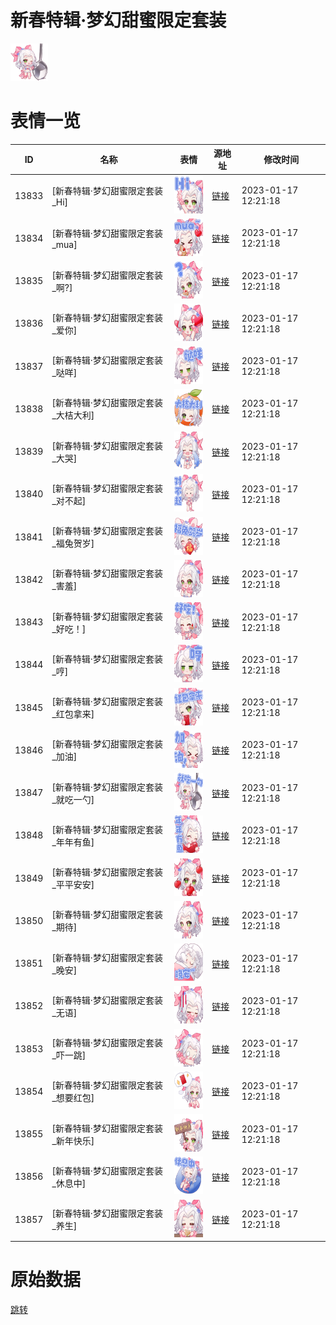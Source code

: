 # 新春特辑·梦幻甜蜜限定套装

<img src="./cover.png" height="60" alt="cover" />

# 表情一览

|ID|名称|表情|源地址|修改时间|
|----|----|----|----|----|
|13833|[新春特辑·梦幻甜蜜限定套装_Hi]|<img src="./pic/013833_%5B新春特辑·梦幻甜蜜限定套装_Hi%5D.png" height="60" alt="Hi"/>|[链接](https://i0.hdslb.com/bfs/emote/5003ea825fb00b2d9cd113ca0b06807bf48f3093.png)|2023-01-17 12:21:18|
|13834|[新春特辑·梦幻甜蜜限定套装_mua]|<img src="./pic/013834_%5B新春特辑·梦幻甜蜜限定套装_mua%5D.png" height="60" alt="mua"/>|[链接](https://i0.hdslb.com/bfs/emote/cdeb63d537cdea9cf601c13233368f35029e667d.png)|2023-01-17 12:21:18|
|13835|[新春特辑·梦幻甜蜜限定套装_啊?]|<img src="./pic/013835_%5B新春特辑·梦幻甜蜜限定套装_啊_%5D.png" height="60" alt="啊?"/>|[链接](https://i0.hdslb.com/bfs/emote/9b68edb7bfb4d51068aedddd77b0be232da20c0c.png)|2023-01-17 12:21:18|
|13836|[新春特辑·梦幻甜蜜限定套装_爱你]|<img src="./pic/013836_%5B新春特辑·梦幻甜蜜限定套装_爱你%5D.png" height="60" alt="爱你"/>|[链接](https://i0.hdslb.com/bfs/emote/8ab2fd1f1ab8e7c01a6c0c84990f719dc9a47f76.png)|2023-01-17 12:21:18|
|13837|[新春特辑·梦幻甜蜜限定套装_哒咩]|<img src="./pic/013837_%5B新春特辑·梦幻甜蜜限定套装_哒咩%5D.png" height="60" alt="哒咩"/>|[链接](https://i0.hdslb.com/bfs/emote/350cbf25d991a8c70cff0e61500a23ef563f0e6b.png)|2023-01-17 12:21:18|
|13838|[新春特辑·梦幻甜蜜限定套装_大桔大利]|<img src="./pic/013838_%5B新春特辑·梦幻甜蜜限定套装_大桔大利%5D.png" height="60" alt="大桔大利"/>|[链接](https://i0.hdslb.com/bfs/emote/d3b77ba86e7d0897ae1b07b2dd104059f0e0c3db.png)|2023-01-17 12:21:18|
|13839|[新春特辑·梦幻甜蜜限定套装_大哭]|<img src="./pic/013839_%5B新春特辑·梦幻甜蜜限定套装_大哭%5D.png" height="60" alt="大哭"/>|[链接](https://i0.hdslb.com/bfs/emote/d3c323e4e5a67f7eb19172b378da061a134e983e.png)|2023-01-17 12:21:18|
|13840|[新春特辑·梦幻甜蜜限定套装_对不起]|<img src="./pic/013840_%5B新春特辑·梦幻甜蜜限定套装_对不起%5D.png" height="60" alt="对不起"/>|[链接](https://i0.hdslb.com/bfs/emote/74dcb96aff8fcdb988223a59b30118e4626e5e06.png)|2023-01-17 12:21:18|
|13841|[新春特辑·梦幻甜蜜限定套装_福兔贺岁]|<img src="./pic/013841_%5B新春特辑·梦幻甜蜜限定套装_福兔贺岁%5D.png" height="60" alt="福兔贺岁"/>|[链接](https://i0.hdslb.com/bfs/emote/959297247feec6063eaf002f448728618defcda7.png)|2023-01-17 12:21:18|
|13842|[新春特辑·梦幻甜蜜限定套装_害羞]|<img src="./pic/013842_%5B新春特辑·梦幻甜蜜限定套装_害羞%5D.png" height="60" alt="害羞"/>|[链接](https://i0.hdslb.com/bfs/emote/900b951509000796ed948a97bfa9f137090ae5dd.png)|2023-01-17 12:21:18|
|13843|[新春特辑·梦幻甜蜜限定套装_好吃！]|<img src="./pic/013843_%5B新春特辑·梦幻甜蜜限定套装_好吃！%5D.png" height="60" alt="好吃！"/>|[链接](https://i0.hdslb.com/bfs/emote/e136402d30126e12e393c63071434ff247c479df.png)|2023-01-17 12:21:18|
|13844|[新春特辑·梦幻甜蜜限定套装_哼]|<img src="./pic/013844_%5B新春特辑·梦幻甜蜜限定套装_哼%5D.png" height="60" alt="哼"/>|[链接](https://i0.hdslb.com/bfs/emote/80fdecb997cff95e91e639b2d601826b198ac912.png)|2023-01-17 12:21:18|
|13845|[新春特辑·梦幻甜蜜限定套装_红包拿来]|<img src="./pic/013845_%5B新春特辑·梦幻甜蜜限定套装_红包拿来%5D.png" height="60" alt="红包拿来"/>|[链接](https://i0.hdslb.com/bfs/emote/cf90e8512ca32f641ca7d751be57fc92ee5bdb60.png)|2023-01-17 12:21:18|
|13846|[新春特辑·梦幻甜蜜限定套装_加油]|<img src="./pic/013846_%5B新春特辑·梦幻甜蜜限定套装_加油%5D.png" height="60" alt="加油"/>|[链接](https://i0.hdslb.com/bfs/emote/84700e809cd3c0239aec6995bfceedb141ad09c8.png)|2023-01-17 12:21:18|
|13847|[新春特辑·梦幻甜蜜限定套装_就吃一勺]|<img src="./pic/013847_%5B新春特辑·梦幻甜蜜限定套装_就吃一勺%5D.png" height="60" alt="就吃一勺"/>|[链接](https://i0.hdslb.com/bfs/emote/8bc071a00b3a5cdcd56e82d34c84324966fb942d.png)|2023-01-17 12:21:18|
|13848|[新春特辑·梦幻甜蜜限定套装_年年有鱼]|<img src="./pic/013848_%5B新春特辑·梦幻甜蜜限定套装_年年有鱼%5D.png" height="60" alt="年年有鱼"/>|[链接](https://i0.hdslb.com/bfs/emote/7f69c09cfc45dc7d44a0ae1f8d3919125d4470a7.png)|2023-01-17 12:21:18|
|13849|[新春特辑·梦幻甜蜜限定套装_平平安安]|<img src="./pic/013849_%5B新春特辑·梦幻甜蜜限定套装_平平安安%5D.png" height="60" alt="平平安安"/>|[链接](https://i0.hdslb.com/bfs/emote/4184165fbf351aaf2ff026ae8c1ef33186cd562a.png)|2023-01-17 12:21:18|
|13850|[新春特辑·梦幻甜蜜限定套装_期待]|<img src="./pic/013850_%5B新春特辑·梦幻甜蜜限定套装_期待%5D.png" height="60" alt="期待"/>|[链接](https://i0.hdslb.com/bfs/emote/5c6d4f240f86affd719e4abb36ef3e7ab9660eca.png)|2023-01-17 12:21:18|
|13851|[新春特辑·梦幻甜蜜限定套装_晚安]|<img src="./pic/013851_%5B新春特辑·梦幻甜蜜限定套装_晚安%5D.png" height="60" alt="晚安"/>|[链接](https://i0.hdslb.com/bfs/emote/02e61875e7bf3935bf4d0026ec46637516dc4482.png)|2023-01-17 12:21:18|
|13852|[新春特辑·梦幻甜蜜限定套装_无语]|<img src="./pic/013852_%5B新春特辑·梦幻甜蜜限定套装_无语%5D.png" height="60" alt="无语"/>|[链接](https://i0.hdslb.com/bfs/emote/f276db8793be783ad83ed96d30931ec20fec7d39.png)|2023-01-17 12:21:18|
|13853|[新春特辑·梦幻甜蜜限定套装_吓一跳]|<img src="./pic/013853_%5B新春特辑·梦幻甜蜜限定套装_吓一跳%5D.png" height="60" alt="吓一跳"/>|[链接](https://i0.hdslb.com/bfs/emote/27bdb3e76f43c63f8774a7ea81ebc51c7ab1282e.png)|2023-01-17 12:21:18|
|13854|[新春特辑·梦幻甜蜜限定套装_想要红包]|<img src="./pic/013854_%5B新春特辑·梦幻甜蜜限定套装_想要红包%5D.png" height="60" alt="想要红包"/>|[链接](https://i0.hdslb.com/bfs/emote/dce61b99671dafaf759e734cd9dad9a9f742ed02.png)|2023-01-17 12:21:18|
|13855|[新春特辑·梦幻甜蜜限定套装_新年快乐]|<img src="./pic/013855_%5B新春特辑·梦幻甜蜜限定套装_新年快乐%5D.png" height="60" alt="新年快乐"/>|[链接](https://i0.hdslb.com/bfs/emote/8500d990f2bb606a3725082bf415246983dba9fc.png)|2023-01-17 12:21:18|
|13856|[新春特辑·梦幻甜蜜限定套装_休息中]|<img src="./pic/013856_%5B新春特辑·梦幻甜蜜限定套装_休息中%5D.png" height="60" alt="休息中"/>|[链接](https://i0.hdslb.com/bfs/emote/a31da3df1ebbcbf447f120ad37dd226a4c290a79.png)|2023-01-17 12:21:18|
|13857|[新春特辑·梦幻甜蜜限定套装_养生]|<img src="./pic/013857_%5B新春特辑·梦幻甜蜜限定套装_养生%5D.png" height="60" alt="养生"/>|[链接](https://i0.hdslb.com/bfs/emote/71300ae27c268030c1141c48dc85985c3e7c9b51.png)|2023-01-17 12:21:18|

# 原始数据

[跳转](./raw.json)

